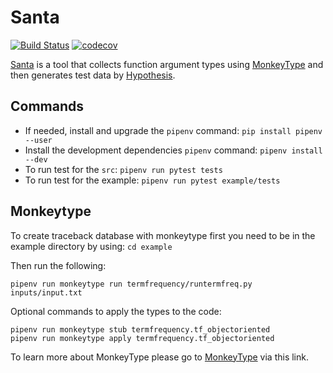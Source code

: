 # Santa

[![Build Status](https://travis-ci.com/inTestiGator/pytest-santa.svg?branch=master)](https://travis-ci.com/inTestiGator/pytest-santa)
[![codecov](https://codecov.io/gh/inTestiGator/pytest-santa/branch/master/graph/badge.svg)](https://codecov.io/gh/inTestiGator/pytest-santa)

[Santa](https://intestigator.github.io/pytest-santa/) is a tool that
collects function argument types using
[MonkeyType](https://github.com/Instagram/MonkeyType) and then generates test
data by [Hypothesis](https://hypothesis.works/).

## Commands

- If needed, install and upgrade the `pipenv` command: `pip install pipenv --user`
- Install the development dependencies `pipenv` command: `pipenv install --dev`
- To run test for the `src`: `pipenv run pytest tests`
- To run test for the example: `pipenv run pytest example/tests`

## Monkeytype

To create traceback database with monkeytype first you need to be in the example
directory by using: `cd example`

Then run the following:

```
pipenv run monkeytype run termfrequency/runtermfreq.py inputs/input.txt
```

Optional commands to apply the types to the code:

```
pipenv run monkeytype stub termfrequency.tf_objectoriented
pipenv run monkeytype apply termfrequency.tf_objectoriented
```

To learn more about MonkeyType please go to
[MonkeyType](https://github.com/Instagram/MonkeyType) via this link.
